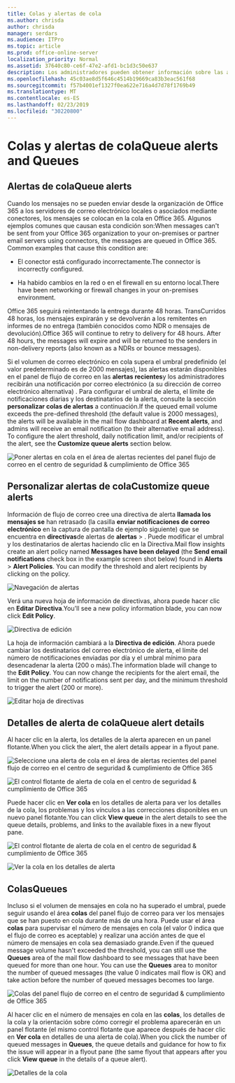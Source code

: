 ```yaml
---
title: Colas y alertas de cola
ms.author: chrisda
author: chrisda
manager: serdars
ms.audience: ITPro
ms.topic: article
ms.prod: office-online-server
localization_priority: Normal
ms.assetid: 37640c80-ce6f-47e2-afd1-bc1d3c50e637
description: Los administradores pueden obtener información sobre las alertas y las colas de la cola en el panel de flujo de correo en el centro de seguridad & cumplimiento de Office 365.
ms.openlocfilehash: 45c03ae8d5f646c4514b19669ca83b3eac561f68
ms.sourcegitcommit: f57b4001ef1327f0ea622e716a4d7d78f1769b49
ms.translationtype: MT
ms.contentlocale: es-ES
ms.lasthandoff: 02/23/2019
ms.locfileid: "30220800"
---
```

# <a name="queue-alerts-and-queues"></a><span data-ttu-id="2f9ea-103">Colas y alertas de cola</span><span class="sxs-lookup"><span data-stu-id="2f9ea-103">Queue alerts and Queues</span></span>

## <a name="queue-alerts"></a><span data-ttu-id="2f9ea-104">Alertas de cola</span><span class="sxs-lookup"><span data-stu-id="2f9ea-104">Queue alerts</span></span>

<span data-ttu-id="2f9ea-p101">Cuando los mensajes no se pueden enviar desde la organización de Office 365 a los servidores de correo electrónico locales o asociados mediante conectores, los mensajes se colocan en la cola en Office 365. Algunos ejemplos comunes que causan esta condición son:</span><span class="sxs-lookup"><span data-stu-id="2f9ea-p101">When messages can't be sent from your Office 365 organization to your on-premises or partner email servers using connectors, the messages are queued in Office 365. Common examples that cause this condition are:</span></span>

- <span data-ttu-id="2f9ea-107">El conector está configurado incorrectamente.</span><span class="sxs-lookup"><span data-stu-id="2f9ea-107">The connector is incorrectly configured.</span></span>

- <span data-ttu-id="2f9ea-108">Ha habido cambios en la red o en el firewall en su entorno local.</span><span class="sxs-lookup"><span data-stu-id="2f9ea-108">There have been networking or firewall changes in your on-premises environment.</span></span>

<span data-ttu-id="2f9ea-p102">Office 365 seguirá reintentando la entrega durante 48 horas. TransCurridos 48 horas, los mensajes expirarán y se devolverán a los remitentes en informes de no entrega (también conocidos como NDR o mensajes de devolución).</span><span class="sxs-lookup"><span data-stu-id="2f9ea-p102">Office 365 will continue to retry to delivery for 48 hours. After 48 hours, the messages will expire and will be returned to the senders in non-delivery reports (also known as a NDRs or bounce messages).</span></span>

<span data-ttu-id="2f9ea-p103">Si el volumen de correo electrónico en cola supera el umbral predefinido (el valor predeterminado es de 2000 mensajes), las alertas estarán disponibles en el panel de flujo de correo en las **alertas recientes**y los administradores recibirán una notificación por correo electrónico (a su dirección de correo electrónico alternativa) . Para configurar el umbral de alerta, el límite de notificaciones diarias y los destinatarios de la alerta, consulte la sección **personalizar colas de alertas** a continuación.</span><span class="sxs-lookup"><span data-stu-id="2f9ea-p103">If the queued email volume exceeds the pre-defined threshold (the default value is 2000 messages), the alerts will be available in the mail flow dashboard at **Recent alerts**, and admins will receive an email notification (to their alternative email address). To configure the alert threshold, daily notification limit, and/or recipients of the alert, see the **Customize queue alerts** section below.</span></span>

![Poner alertas en cola en el área de alertas recientes del panel flujo de correo en el centro de seguridad & cumplimiento de Office 365](media/5fc4a51c-6118-4270-960b-c6b176ef94ae.png)

## <a name="customize-queue-alerts"></a><span data-ttu-id="2f9ea-114">Personalizar alertas de cola</span><span class="sxs-lookup"><span data-stu-id="2f9ea-114">Customize queue alerts</span></span>

<span data-ttu-id="2f9ea-p104">Información de flujo de correo cree una directiva de alerta **llamada los mensajes se** han retrasado (la casilla **enviar notificaciones de correo electrónico** en la captura de pantalla de ejemplo siguiente) que se encuentra en **directivas**de alertas de **alertas** \> . Puede modificar el umbral y los destinatarios de alertas haciendo clic en la Directiva.</span><span class="sxs-lookup"><span data-stu-id="2f9ea-p104">Mail flow insights create an alert policy named **Messages have been delayed** (the **Send email notifications** check box in the example screen shot below) found in **Alerts** \> **Alert Policies**. You can modify the threshold and alert recipients by clicking on the policy.</span></span>

![Navegación de alertas](media/efb95976-9e0b-484e-a2fd-093c5bc7a40f.png)

<span data-ttu-id="2f9ea-118">Verá una nueva hoja de información de directivas, ahora puede hacer clic en **Editar Directiva**.</span><span class="sxs-lookup"><span data-stu-id="2f9ea-118">You'll see a new policy information blade, you can now click **Edit Policy**.</span></span>

![Directiva de edición ](media/ed2aceae-3ee2-4849-a17e-87915987a7dd.png)

<span data-ttu-id="2f9ea-p105">La hoja de información cambiará a la **Directiva de edición**. Ahora puede cambiar los destinatarios del correo electrónico de alerta, el límite del número de notificaciones enviadas por día y el umbral mínimo para desencadenar la alerta (200 o más).</span><span class="sxs-lookup"><span data-stu-id="2f9ea-p105">The information blade will change to the **Edit Policy**. You can now change the recipients for the alert email, the limit on the number of notifications sent per day, and the minimum threshold to trigger the alert (200 or more).</span></span>

![Editar hoja de directivas](media/c657cc74-7867-474c-b2c9-dc478449f990.png)

## <a name="queue-alert-details"></a><span data-ttu-id="2f9ea-123">Detalles de alerta de cola</span><span class="sxs-lookup"><span data-stu-id="2f9ea-123">Queue alert details</span></span>

<span data-ttu-id="2f9ea-124">Al hacer clic en la alerta, los detalles de la alerta aparecen en un panel flotante.</span><span class="sxs-lookup"><span data-stu-id="2f9ea-124">When you click the alert, the alert details appear in a flyout pane.</span></span>

![Seleccione una alerta de cola en el área de alertas recientes del panel flujo de correo en el centro de seguridad & cumplimiento de Office 365](media/1f6b0e96-5b2c-41ef-9684-9d813b3fabe6.png)

![El control flotante de alerta de cola en el centro de seguridad & cumplimiento de Office 365](media/105c8fff-912f-4763-8806-2740ebdecd4b.png)

<span data-ttu-id="2f9ea-127">Puede hacer clic en **Ver cola** en los detalles de alerta para ver los detalles de la cola, los problemas y los vínculos a las correcciones disponibles en un nuevo panel flotante.</span><span class="sxs-lookup"><span data-stu-id="2f9ea-127">You can click **View queue** in the alert details to see the queue details, problems, and links to the available fixes in a new flyout pane.</span></span>

![El control flotante de alerta de cola en el centro de seguridad & cumplimiento de Office 365](media/8ff60955-55ef-4f32-a966-85e02cb608d1.png)

![Ver la cola en los detalles de alerta](media/4eb088fe-5dd9-4bf4-b959-c1bb2545c515.png)

## <a name="queues"></a><span data-ttu-id="2f9ea-130">Colas</span><span class="sxs-lookup"><span data-stu-id="2f9ea-130">Queues</span></span>

<span data-ttu-id="2f9ea-p106">Incluso si el volumen de mensajes en cola no ha superado el umbral, puede seguir usando el área **colas** del panel flujo de correo para ver los mensajes que se han puesto en cola durante más de una hora. Puede usar el área **colas** para supervisar el número de mensajes en cola (el valor 0 indica que el flujo de correo es aceptable) y realizar una acción antes de que el número de mensajes en cola sea demasiado grande.</span><span class="sxs-lookup"><span data-stu-id="2f9ea-p106">Even if the queued message volume hasn't exceeded the threshold, you can still use the **Queues** area of the mail flow dashboard to see messages that have been queued for more than one hour. You can use the **Queues** area to monitor the number of queued messages (the value 0 indicates mail flow is OK) and take action before the number of queued messages becomes too large.</span></span>

![Colas del panel flujo de correo en el centro de seguridad & cumplimiento de Office 365](media/0ef6e2ef-dd22-4363-9d4a-b20a00babc9f.png)

<span data-ttu-id="2f9ea-134">Al hacer clic en el número de mensajes en cola en las **colas**, los detalles de la cola y la orientación sobre cómo corregir el problema aparecerán en un panel flotante (el mismo control flotante que aparece después de hacer clic en **Ver cola** en detalles de una alerta de cola).</span><span class="sxs-lookup"><span data-stu-id="2f9ea-134">When you click the number of queued messages in **Queues**, the queue details and guidance for how to fix the issue will appear in a flyout pane (the same flyout that appears after you click **View queue** in the details of a queue alert).</span></span>

![Detalles de la cola](media/4eb088fe-5dd9-4bf4-b959-c1bb2545c515.png)
